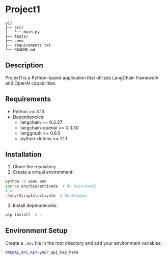 # Project1

```
p1/
├── src/
│   └── main.py
├── tests/
├── .env
├── requirements.txt
└── README.md
```

## Description

Project1 is a Python-based application that utilizes LangChain framework and OpenAI capabilities.

## Requirements

- Python >= 3.13
- Dependencies:
  - langchain >= 0.3.27
  - langchain-openai >= 0.3.30
  - langgraph >= 0.6.5
  - python-dotenv >= 1.1.1

## Installation

1. Clone the repository
2. Create a virtual environment:
```sh
python -m venv env
source env/bin/activate  # On Unix/macOS
# or
.\env\Scripts\activate  # On Windows
```
3. Install dependencies:
```sh
pip install -e .
```

## Environment Setup

Create a `.env` file in the root directory and add your environment variables:
```sh
OPENAI_API_KEY=your_api_key_here
```